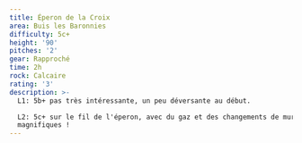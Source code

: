 ```yaml
---
title: Éperon de la Croix
area: Buis les Baronnies
difficulty: 5c+
height: '90'
pitches: '2'
gear: Rapproché
time: 2h
rock: Calcaire
rating: '3'
description: >-
  L1: 5b+ pas très intéressante, un peu déversante au début.

  L2: 5c+ sur le fil de l'éperon, avec du gaz et des changements de murs
  magnifiques !
---
```


